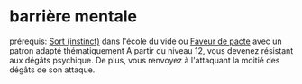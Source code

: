 # barrière mentale
prérequis: [Sort (instinct)](Sorts#Sort%20(instinct)) dans l'école du vide ou [Faveur de pacte](../../1.%20Talent%20de%20base/Faveur%20de%20pacte.md) avec un patron adapté thématiquement
A partir du niveau 12, vous devenez résistant aux dégâts psychique. De plus, vous renvoyez à l'attaquant la moitié des dégâts de son attaque.